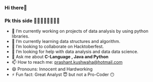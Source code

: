 ### Hi there👋
### Pk this side 🏃🏼‍♀️🏃🏼🏃🏼‍♂️

- 🔭 I’m currently working on projects of data analysis by using python libraries.
- 🌱 I’m currently learning data structures and algorithm.
- 👯 I’m looking to collaborate on Hacktoberfest.
- 🤔 I’m looking for help with data analysis and data data science.
- 💬 Ask me about **C-Language , Java and Python**
- 📫 How to reach me: prashant.kushwaha@hotmail.com
- 😄 Pronouns: Innocent and Hardworking
- ⚡ Fun fact: Great Analyst 😇 but not a Pro-Coder 😶

